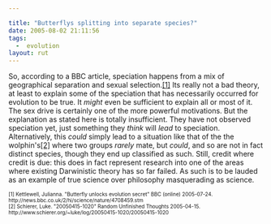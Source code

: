 ```yaml
---

title: "Butterflys splitting into separate species?"
date: 2005-08-02 21:11:56
tags:
  -  evolution
layout: rut
---
```


<p>So, according to a BBC article, speciation happens from a mix of geographical separation and sexual selection.<a href="http://news.bbc.co.uk/2/hi/science/nature/4708459.stm">[1]</a> Its really not a bad theory, at least to explain some of the speciation that has necessarily occurred for evolution to be true. It <em>might</em> even be sufficient to explain all or most of it. The sex drive is certainly one of the more powerful motivations. But the explanation as stated here is totally insufficient. They have not observed speciation yet, just something they <em>think</em> will <em>lead</em> to speciation.  Alternatively, this <em>could</em> simply lead to a situation like that of the the wolphin's<a href="20050415-1020/20050415-1020">[2]</a> where two groups <em>rarely</em> mate, but <em>could</em>, and so are not in fact distinct species, though they end up classified as such. Still, credit where credit is due: this does in fact represent research into one of the areas where existing Darwinistic theory has so far failed.  As such is to be lauded as an example of true science over philosophy masquerading as science.</p>  <font size="-2"> [1] Kettlewell, Julianna.  "Butterfly unlocks evolution secret" BBC (online) 2005-07-24. http://news.bbc.co.uk/2/hi/science/nature/4708459.stm <br  /> [2] Schierer, Luke. "20050415-1020" Random Unfinished Thoughts 2005-04-15. http://www.schierer.org/~luke/log/20050415-1020/20050415-1020 <br  /> </font>

